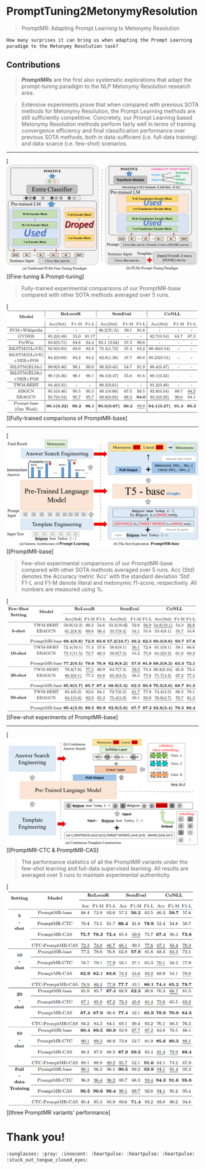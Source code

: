 # PromptTuning2MetonymyResolution

> PromptMR: Adapting Prompt Learning to Metonymy Resolution

```
How many surprises it can bring us when adapting the Prompt Learning paradigm to the Metonymy Resolution task?
```
## Contributions

> ***PromptMRs*** are the first also systematic explorations that adapt the prompt-tuning
paradigm to the NLP Metonymy Resolution research area.

> Extensive experiments prove that when compared with previous
SOTA methods for Metonymy Resolution, the Prompt Learning methods
are still sufficiently competitive. Concretely, our Prompt Learning based
Metonymy Resolution methods perform fairly well in terms of training convergence efficiency and final classification performance over previous SOTA
methods, both in data-sufficient (i.e. full-data training) and data-scarce (i.e.
few-shot) scenarios.

***

[![](/assets/finprocomparisons.PNG "Fine-tuning & Prompt-tuning")][Fine-tuning & Prompt-tuning]

> Fully-trained experimental comparisons of our PromptMR-base compared with
other SOTA methods averaged over 5 runs.

[![](/assets/fulltrainPromptMRbase.PNG "Fully-trained comparisons of PromptMR-base")][Fully-trained comparisons of PromptMR-base]

***
[![](/assets/promptbase.PNG "PromptMR-base")][PromptMR-base]

> Few-shot experimental comparisons of our PromptMR-base compared with other
SOTA methods averaged over 5 runs. Acc (Std) denotes the Accuracy metric ‘Acc’ with
the standard deviation ‘Std’. F1-L and F1-M denote literal and metonymic f1-score,
respectively. All numbers are measured using %.

[![](/assets/PromptMR_base_fs.PNG "Few-shot experiments of PromptMR-base")][Few-shot experiments of PromptMR-base]

***

[![](/assets/promptcasandctc.PNG "PromptMR-CTC & PromptMR-CAS")][PromptMR-CTC & PromptMR-CAS]

> The performance statistics of all the PromptMR variants under the few-shot
learning and full-data supervised learning. All results are averaged over 5 runs to maintain
experimental authenticity.

[![](/assets/PromptMRvariants.PNG "three PromptMR variants' performance")][three PromptMR variants' performance]

# Thank you!
```
:sunglasses: :pray: :innocent: :heartpulse: :heartpulse: :heartpulse: 	:stuck_out_tongue_closed_eyes:
```